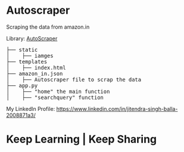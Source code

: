 # Autoscraper
Scraping the data from amazon.in

Library: <a href="https://pypi.org/project/autoscraper/">AutoScraper</a>

<pre>
├── static
│    ├── iamges
├── templates
│    ├── index.html
├── amazon_in.json
│    ├── Autoscraper file to scrap the data
├── app.py
│    ├── "home" the main function
│    ├── "searchquery" function
</pre>
 My LinkedIn Profile: https://www.linkedin.com/in/jitendra-singh-balla-2008871a3/
# Keep Learning | Keep Sharing



